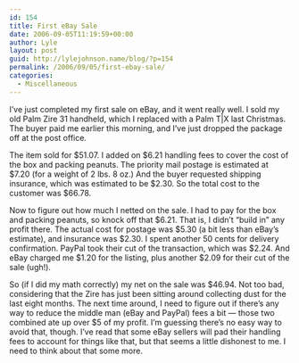 ```yaml
---
id: 154
title: First eBay Sale
date: 2006-09-05T11:19:59+00:00
author: Lyle
layout: post
guid: http://lylejohnson.name/blog/?p=154
permalink: /2006/09/05/first-ebay-sale/
categories:
  - Miscellaneous
---
```

I&#8217;ve just completed my first sale on eBay, and it went really well. I sold my old Palm Zire 31 handheld, which I replaced with a Palm T|X last Christmas. The buyer paid me earlier this morning, and I&#8217;ve just dropped the package off at the post office.

The item sold for $51.07. I added on $6.21 handling fees to cover the cost of the box and packing peanuts. The priority mail postage is estimated at $7.20 (for a weight of 2 lbs. 8 oz.) And the buyer requested shipping insurance, which was estimated to be $2.30. So the total cost to the customer was $66.78.

Now to figure out how much I netted on the sale. I had to pay for the box and packing peanuts, so knock off that $6.21. That is, I didn&#8217;t &#8220;build in&#8221; any profit there. The actual cost for postage was $5.30 (a bit less than eBay&#8217;s estimate), and insurance was $2.30. I spent another 50 cents for delivery confirmation. PayPal took their cut of the transaction, which was $2.24. And eBay charged me $1.20 for the listing, plus another $2.09 for their cut of the sale (ugh!).

So (if I did my math correctly) my net on the sale was $46.94. Not too bad, considering that the Zire has just been sitting around collecting dust for the last eight months. The next time around, I need to figure out if there&#8217;s any way to reduce the middle man (eBay and PayPal) fees a bit &#8212; those two combined ate up over $5 of my profit. I&#8217;m guessing there&#8217;s no easy way to avoid that, though. I&#8217;ve read that some eBay sellers will pad their handling fees to account for things like that, but that seems a little dishonest to me. I need to think about that some more.